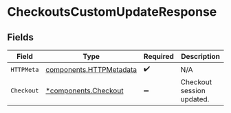 # CheckoutsCustomUpdateResponse


## Fields

| Field                                                              | Type                                                               | Required                                                           | Description                                                        |
| ------------------------------------------------------------------ | ------------------------------------------------------------------ | ------------------------------------------------------------------ | ------------------------------------------------------------------ |
| `HTTPMeta`                                                         | [components.HTTPMetadata](../../models/components/httpmetadata.md) | :heavy_check_mark:                                                 | N/A                                                                |
| `Checkout`                                                         | [*components.Checkout](../../models/components/checkout.md)        | :heavy_minus_sign:                                                 | Checkout session updated.                                          |